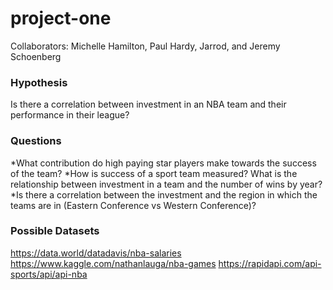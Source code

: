 # project-one

Collaborators: Michelle Hamilton, Paul Hardy, Jarrod, and Jeremy Schoenberg

### Hypothesis
Is there a correlation between investment in an NBA team and their performance in their league?

### Questions
*What contribution do high paying star players make towards the success of the team?
*How is success of a sport team measured?
What is the relationship between investment in a team and the number of wins by year?
*Is there a correlation between the investment and the region in which the teams are in (Eastern Conference vs Western Conference)?

### Possible Datasets
https://data.world/datadavis/nba-salaries
https://www.kaggle.com/nathanlauga/nba-games
https://rapidapi.com/api-sports/api/api-nba
